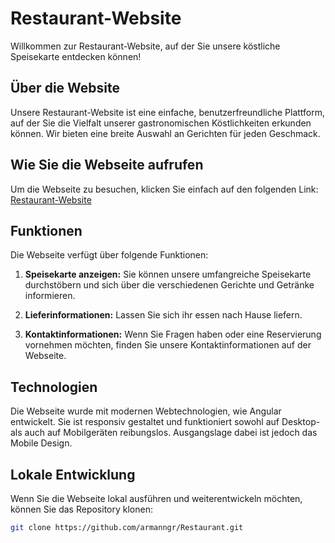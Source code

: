 # Restaurant-Website

Willkommen zur Restaurant-Website, auf der Sie unsere köstliche Speisekarte entdecken können!

## Über die Website

Unsere Restaurant-Website ist eine einfache, benutzerfreundliche Plattform, auf der Sie die Vielfalt unserer gastronomischen Köstlichkeiten erkunden können. Wir bieten eine breite Auswahl an Gerichten für jeden Geschmack.

## Wie Sie die Webseite aufrufen

Um die Webseite zu besuchen, klicken Sie einfach auf den folgenden Link: [Restaurant-Website](https://armanngr.github.io/Restaurant/)

## Funktionen

Die Webseite verfügt über folgende Funktionen:

1. **Speisekarte anzeigen:** Sie können unsere umfangreiche Speisekarte durchstöbern und sich über die verschiedenen Gerichte und Getränke informieren.

2. **Lieferinformationen:** Lassen Sie sich ihr essen nach Hause liefern.

3. **Kontaktinformationen:** Wenn Sie Fragen haben oder eine Reservierung vornehmen möchten, finden Sie unsere Kontaktinformationen auf der Webseite.

## Technologien

Die Webseite wurde mit modernen Webtechnologien, wie Angular entwickelt. Sie ist responsiv gestaltet und funktioniert sowohl auf Desktop- als auch auf Mobilgeräten reibungslos. Ausgangslage dabei ist jedoch das Mobile Design.

## Lokale Entwicklung

Wenn Sie die Webseite lokal ausführen und weiterentwickeln möchten, können Sie das Repository klonen:

```bash
git clone https://github.com/armanngr/Restaurant.git

